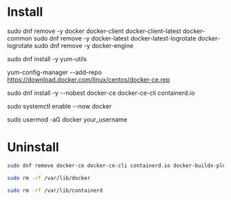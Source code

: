 # Install
sudo dnf remove -y docker docker-client docker-client-latest docker-common 
sudo dnf remove -y docker-latest docker-latest-logrotate docker-logrotate 
sudo dnf remove -y docker-engine


sudo dnf install -y yum-utils

yum-config-manager --add-repo https://download.docker.com/linux/centos/docker-ce.rep

sudo dnf install -y --nobest docker-ce docker-ce-cli containerd.io

sudo systemctl enable --now docker

sudo usermod -aG docker your_username

# Uninstall

```bash
sudo dnf remove docker-ce docker-ce-cli containerd.io docker-buildx-plugin docker-compose-plugin docker-ce-rootless-extras
```  

```bash
sudo rm -rf /var/lib/docker
```

```bash
sudo rm -rf /var/lib/containerd
```
